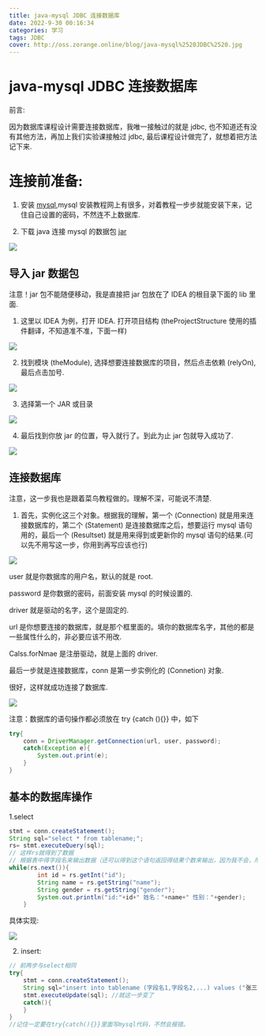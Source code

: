 ```yaml
---
title: java-mysql JDBC 连接数据库
date: 2022-9-30 00:16:34
categories: 学习
tags: JDBC
cover: http://oss.zorange.online/blog/java-mysql%2520JDBC%2520.jpg
---
```


# java-mysql JDBC 连接数据库

前言:

因为数据库课程设计需要连接数据库，我唯一接触过的就是 jdbc, 也不知道还有没有其他方法，再加上我们实验课接触过 jdbc, 最后课程设计做完了，就想着把方法记下来.

# 连接前准备:

1. 安装 [mysql](https://www.mysql.com/downloads/),mysql 安装教程网上有很多，对着教程一步步就能安装下来，记住自己设置的密码，不然连不上数据库.

2. 下载 java 连接 mysql 的数据包 [jar](https://dev.mysql.com/downloads/connector/j/)

![](http://oss.zorange.online/blog/1664538641591.png)

## 导入 jar 数据包

注意！jar 包不能随便移动，我是直接把 jar 包放在了 IDEA 的根目录下面的 lib 里面.

1. 这里以 IDEA 为例，打开 IDEA. 打开项目结构 (theProjectStructure 使用的插件翻译，不知道准不准，下面一样)

![](http://oss.zorange.online/blog/1664539063792.png)

2. 找到模块 (theModule), 选择想要连接数据库的项目，然后点击依赖 (relyOn), 最后点击加号.

![](http://oss.zorange.online/blog/1664539710423.png)

3. 选择第一个 JAR 或目录

![](http://oss.zorange.online/blog/1664539813085.png)

4. 最后找到你放 jar 的位置，导入就行了。到此为止 jar 包就导入成功了.

![](http://oss.zorange.online/blog/1664539925809-17210486389646.png)

## 连接数据库

注意，这一步我也是跟着菜鸟教程做的。理解不深，可能说不清楚.

1. 首先，实例化这三个对象。根据我的理解，第一个 (Connection) 就是用来连接数据库的，第二个 (Statement) 是连接数据库之后，想要运行 mysql 语句用的，最后一个 (Resultset) 就是用来得到或更新你的 mysql 语句的结果.(可以先不用写这一步，你用到再写应该也行)

![](http://oss.zorange.online/blog/1664540196391.png)

user 就是你数据库的用户名，默认的就是 root.

password 是你数据的密码，前面安装 mysql 的时候设置的.

driver 就是驱动的名字，这个是固定的.

url 是你想要连接的数据库，就是那个框里面的。填你的数据库名字，其他的都是一些属性什么的，非必要应该不用改.

Calss.forNmae 是注册驱动，就是上面的 driver.

最后一步就是连接数据库，conn 是第一步实例化的 (Connetion) 对象.

很好，这样就成功连接了数据库.

![](http://oss.zorange.online/blog/1664540663146.png)

注意：数据库的语句操作都必须放在 try {catch (){}} 中，如下

```java
try{
    conn = DriverManager.getConnection(url, user, password);
    catch(Exception e){
        System.out.print(e);
    }
}

```

## 基本的数据库操作

1.select

```java
stmt = conn.createStatement();
String sql="select * from tablename;";
rs= stmt.executeQuery(sql);
// 这样rs就得到了数据
// 根据表中得字段名来输出数据（还可以得到这个语句返回得结果个数来输出，因为我不会，所以就不写了）
while(rs.next()){
        int id = rs.getInt("id");
        String name = rs.getString("name");
        String gender = rs.getString("gender");
        System.out.println("id:"+id+" 姓名："+name+" 性别："+gender);
    }
```

具体实现:

![](http://oss.zorange.online/blog/1664541517504.png)

2. insert:

```java
// 前两步与select相同
try{
    stmt = conn.createStatement();
    String sql="insert into tablename (字段名1,字段名2,...) values ("张三","男",..."");";
    stmt.executeUpdate(sql); //就这一步变了
    catch(){
    }
}
//记住一定要在try{catch(){}}里面写mysql代码，不然会报错。

```
